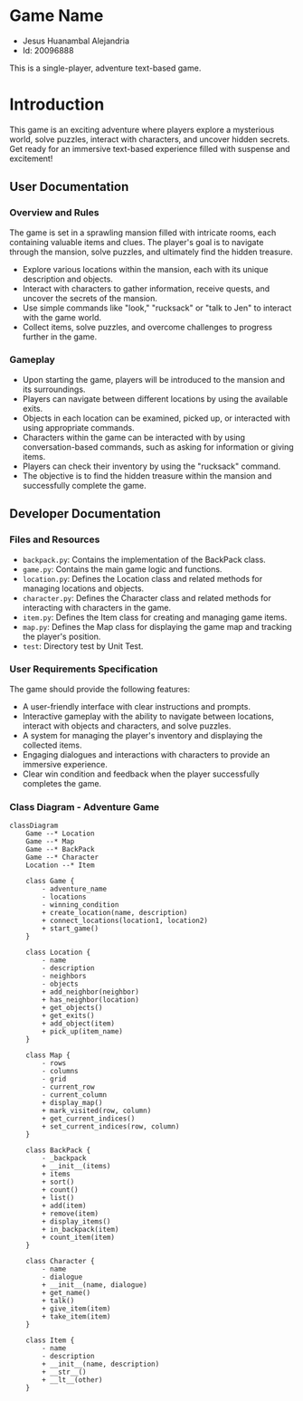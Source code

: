 # Game Name
- Jesus Huanambal Alejandria
- Id: 20096888

This is a single-player, adventure text-based game.

# Introduction
This game is an exciting adventure where players explore a mysterious world, solve puzzles, interact with characters, and uncover hidden secrets. Get ready for an immersive text-based experience filled with suspense and excitement!

## User Documentation
### Overview and Rules
The game is set in a sprawling mansion filled with intricate rooms, each containing valuable items and clues. The player's goal is to navigate through the mansion, solve puzzles, and ultimately find the hidden treasure.

- Explore various locations within the mansion, each with its unique description and objects.
- Interact with characters to gather information, receive quests, and uncover the secrets of the mansion.
- Use simple commands like "look," "rucksack" or "talk to Jen" to interact with the game world.
- Collect items, solve puzzles, and overcome challenges to progress further in the game.

### Gameplay
- Upon starting the game, players will be introduced to the mansion and its surroundings.
- Players can navigate between different locations by using the available exits.
- Objects in each location can be examined, picked up, or interacted with using appropriate commands.
- Characters within the game can be interacted with by using conversation-based commands, such as asking for information or giving items.
- Players can check their inventory by using the "rucksack" command.
- The objective is to find the hidden treasure within the mansion and successfully complete the game.

## Developer Documentation
### Files and Resources
- `backpack.py`: Contains the implementation of the BackPack class.
- `game.py`: Contains the main game logic and functions.
- `location.py`: Defines the Location class and related methods for managing locations and objects.
- `character.py`: Defines the Character class and related methods for interacting with characters in the game.
- `item.py`: Defines the Item class for creating and managing game items.
- `map.py`: Defines the Map class for displaying the game map and tracking the player's position.
- `test`: Directory test by Unit Test.

### User Requirements Specification
The game should provide the following features:
- A user-friendly interface with clear instructions and prompts.
- Interactive gameplay with the ability to navigate between locations, interact with objects and characters, and solve puzzles.
- A system for managing the player's inventory and displaying the collected items.
- Engaging dialogues and interactions with characters to provide an immersive experience.
- Clear win condition and feedback when the player successfully completes the game.

### Class Diagram - Adventure Game
```mermaid
classDiagram
    Game --* Location
    Game --* Map
    Game --* BackPack
    Game --* Character
    Location --* Item

    class Game {
        - adventure_name
        - locations
        - winning_condition
        + create_location(name, description)
        + connect_locations(location1, location2)
        + start_game()
    }

    class Location {
        - name
        - description
        - neighbors
        - objects
        + add_neighbor(neighbor)
        + has_neighbor(location)
        + get_objects()
        + get_exits()
        + add_object(item)
        + pick_up(item_name)
    }

    class Map {
        - rows
        - columns
        - grid
        - current_row
        - current_column
        + display_map()
        + mark_visited(row, column)
        + get_current_indices()
        + set_current_indices(row, column)
    }

    class BackPack {
        - _backpack
        + __init__(items)
        + items
        + sort()
        + count()
        + list()
        + add(item)
        + remove(item)
        + display_items()
        + in_backpack(item)
        + count_item(item)
    }

    class Character {
        - name
        - dialogue
        + __init__(name, dialogue)
        + get_name()
        + talk()
        + give_item(item)
        + take_item(item)
    }

    class Item {
        - name
        - description
        + __init__(name, description)
        + __str__()
        + __lt__(other)
    }
